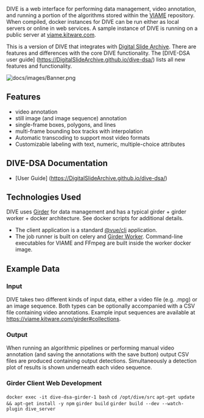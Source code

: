 DIVE is a web interface for performing data management, video annotation, and running a portion of the algorithms stored within the [VIAME](https://github.com/VIAME/VIAME) repository. When compiled, docker instances for DIVE can be run either as local servers or online in web services. A sample instance of DIVE is running on a public server at [viame.kitware.com](https://viame.kitware.com).

This is a version of DIVE that integrates with [Digital Slide Archive](https://digitalslidearchive.github.io/digital_slide_archive/).  There are features and differences with the core DIVE functionality.  The [DIVE-DSA user guide] (https://DigitalSlideArchive.github.io/dive-dsa/) lists all new features and functionality.

![docs/images/Banner.png](docs/images/Banner.png)

## Features

* video annotation
* still image (and image sequence) annotation
* single-frame boxes, polygons, and lines
* multi-frame bounding box tracks with interpolation
* Automatic transcoding to support most video formats
* Customizable labeling with text, numeric, multiple-choice attributes

## DIVE-DSA Documentation

* [User Guide] (https://DigitalSlideArchive.github.io/dive-dsa/)

## Technologies Used

DIVE uses [Girder](https://girder.readthedocs.io/en/stable/) for data management and has a typical girder + girder worker + docker architecture.  See docker scripts for additional details.

* The client application is a standard [@vue/cli](https://cli.vuejs.org/) application.
* The job runner is built on celery and [Girder Worker](https://girder-worker.readthedocs.io/en/latest/).  Command-line executables for VIAME and FFmpeg are built inside the worker docker image.

## Example Data

### Input

DIVE takes two different kinds of input data, either a video file (e.g. .mpg) or an image sequence. Both types can
be optionally accompanied with a CSV file containing video annotations. Example input sequences are available at
https://viame.kitware.com/girder#collections.

### Output

When running an algorithmic pipelines or performing manual video annotation (and saving the annotations with the save
button) output CSV files are produced containing output detections. Simultaneously a detection plot of results
is shown underneath each video sequence.

### Girder Client Web Development

`docker exec -it dive-dsa-girder-1 bash`
`cd /opt/dive/src`
`apt-get update && apt-get install -y npm`
`girder build`
`girder build --dev --watch-plugin dive_server`